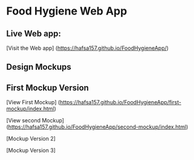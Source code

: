 # Food Hygiene Web App 

##  Live Web app: 
[Visit the Web app] (https://hafsa157.github.io/FoodHygieneApp/)




##  Design Mockups

## First Mockup Version

[View First Mockup] (https://hafsa157.github.io/FoodHygieneApp/first-mockup/index.html)


[View second Mockup] (https://hafsa157.github.io/FoodHygieneApp/second-mockup/index.html)



[Mockup Version 2] 

[Mockup Version 3]





 
